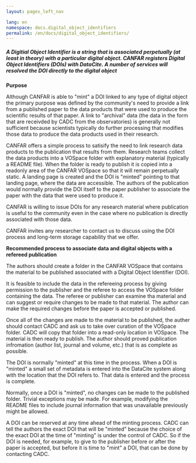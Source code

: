 ```yaml
---
layout: pages_left_nav

lang: en
namespace: docs.digital_object_identifiers
permalink: /en/docs/digital_object_identifiers/
---
```


<!-- Content start -->

<h5>A Digitial Object Identifier is a string that is associated perpetually (at least in theory) with a particular digital object.
CANFAR registers Digital Object Identifiers (DOIs) with DataCite. A number of services will resolved the DOI directly to the digital
object</h5>

<b>Purpose</b>

Although CANFAR is able to "mint" a DOI linked to any type of digital object the primary purpose was defined by the community's need to provide a link from a published paper to the data products that were used to produce the scientific results of that paper. A link to "archival" data (the data in the form that are receivded by CADC from the observatories) is generally not sufficient because scientists typically do further processing that modifies those data to produce the data products used in their research. 

CANFAR offers a simple process to satisify the need to link research data products to the publication that results from them. Research teams collect the data products into a VOSpace folder with explanatory material (typically a README file). When the folder is ready to publish it is copied into a readonly area of the CANFAR VOSpace so that it will remain perpetually static. A landing page is created and the DOI is "minted" pointing to that landing page, where the data are accessible. The authors of the publication would normally provide the DOI itself to the paper publisher to associate the paper with the data that were used to produce it.

CANFAR is willing to issue DOIs for any research material where publication is useful to the community even in the case where no publication is directly associated with those data. 

CANFAR invites any researcher to contact us to discuss using the DOI process and long-term storage capability that we offer.


<b>Recommended process to associate data and digital objects with a refereed publication</b>

The authors should create a folder in the CANFAR VOSpace that contains the material to be published associated with a Digital Object Identifier (DOI). 

It is feasible to include the data in the refereeing process by giving permission to the publisher and the referee to access the VOSpace folder containing the data. The referee or publisher can examine tha material and can suggest or require changes to be made to that material. The author can make the required changes before the paper is accepted or published.

Once all of the changes are made to the material to be published, the auther should contact CADC and ask us to take over curation of the VOSpace folder. CADC will copy that folder into a read-only location in VOSpace. The material is then ready to publish. The author should proved publication infromation (author list, journal and volume, etc.) that is as complete as possible.

The DOI is normally "minted" at this time in the process. When a DOI is "minted" a small set of metadata is entered into the DataCite system along with the location that the DOI refers to. That data is entered and the process is complete.

Normally, once a DOI is "minted", no changes can be made to the published folder. Trivial exceptions may be made. For example, modifying the README files to include journal information that was unavailable previously might be allowed.

A DOI can be reserved at any time ahead of the minting process. CADC can tell the authors the exact DOI that will be "minted" because the choice of the exact DOI at the time of "minting" is under the control of CADC. So if the DOI is needed, for example, to give to the publisher before or after the paper is accepted, but before it is time to "mint" a DOI, that can be done by contacting CADC.


<!-- Content end -->
